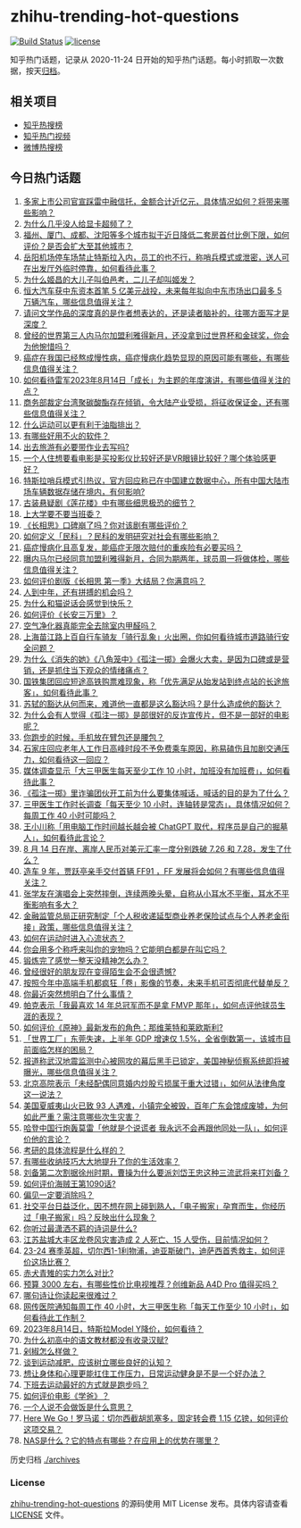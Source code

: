 # zhihu-trending-hot-questions

[![Build Status](https://github.com/justjavac/zhihu-trending-hot-questions/workflows/ci/badge.svg?branch=master)](https://github.com/justjavac/zhihu-trending-hot-questions/actions)
[![license](https://img.shields.io/github/license/justjavac/zhihu-trending-hot-questions)](https://github.com/justjavac/zhihu-trending-hot-questions/blob/master/LICENSE)

知乎热门话题，记录从 2020-11-24
日开始的知乎热门话题。每小时抓取一次数据，按天[归档](./archives)。

## 相关项目

- [知乎热搜榜](https://github.com/justjavac/zhihu-trending-top-search)
- [知乎热门视频](https://github.com/justjavac/zhihu-trending-hot-video)
- [微博热搜榜](https://github.com/justjavac/weibo-trending-hot-search)

## 今日热门话题

<!-- BEGIN -->
<!-- 最后更新时间 Tue Aug 15 2023 09:14:06 GMT+0800 (China Standard Time) -->

1. [多家上市公司官宣踩雷中融信托，金额合计近亿元，具体情况如何？将带来哪些影响？](https://www.zhihu.com/question/617209326)
1. [为什么几乎没人给显卡超频了？](https://www.zhihu.com/question/616029687)
1. [福州、厦门、成都、沈阳等多个城市拟于近日降低二套房首付比例下限，如何评价？是否会扩大至其他城市？](https://www.zhihu.com/question/617271065)
1. [岳阳机场停车场禁止特斯拉入内，员工的也不行，称哨兵模式或泄密，送人可在出发厅外临时停靠，如何看待此事？](https://www.zhihu.com/question/617163942)
1. [为什么姬昌的大儿子叫伯邑考，二儿子却叫姬发？](https://www.zhihu.com/question/22682470)
1. [恒大汽车获中东资本首笔 5 亿美元战投，未来每年拟向中东市场出口最多 5 万辆汽车，哪些信息值得关注？](https://www.zhihu.com/question/617275739)
1. [请问文学作品的深度真的是作者想表达的，还是读者脑补的，往哪方面写才是深度？](https://www.zhihu.com/question/610820505)
1. [曾经的世界第三人内马尔加盟利雅得新月，还没拿到过世界杯和金球奖，你会为他惋惜吗？](https://www.zhihu.com/question/617207076)
1. [癌症在我国已经熬成慢性病，癌症慢病化趋势显现的原因可能有哪些，有哪些信息值得关注？](https://www.zhihu.com/question/617220604)
1. [如何看待雷军2023年8月14日「成长」为主题的年度演讲，有哪些值得关注的点？](https://www.zhihu.com/question/617186355)
1. [商务部裁定台湾聚碳酸酯存在倾销，令大陆产业受损，将征收保证金，还有哪些信息值得关注？](https://www.zhihu.com/question/617201941)
1. [什么运动可以更有利于油脂排出？](https://www.zhihu.com/question/607407007)
1. [有哪些好用不火的软件？](https://www.zhihu.com/question/310110592)
1. [出去旅游有必要带作业去写吗?](https://www.zhihu.com/question/616315708)
1. [一个人住想要看电影是买投影仪比较好还是VR眼镜比较好？哪个体验感更好？](https://www.zhihu.com/question/616769012)
1. [特斯拉哨兵模式引热议，官方回应称已在中国建立数据中心，所有中国大陆市场车辆数据存储在境内，有何影响?](https://www.zhihu.com/question/617236443)
1. [古装悬疑剧《莲花楼》中有哪些细思极恐的细节？](https://www.zhihu.com/question/613593332)
1. [上大学要不要当班委？](https://www.zhihu.com/question/612690726)
1. [《长相思》口碑崩了吗？你对该剧有哪些评价？](https://www.zhihu.com/question/616604168)
1. [如何定义「民科」？民科的发明研究对社会有哪些影响？](https://www.zhihu.com/question/617196125)
1. [癌症慢病化且高复发，能癌症无限次赔付的重疾险有必要买吗？](https://www.zhihu.com/question/617222491)
1. [曝内马尔已经同意加盟利雅得新月，合同为期两年，球员周一将做体检，哪些信息值得关注？](https://www.zhihu.com/question/617166995)
1. [如何评价剧版《长相思 第一季》大结局？你满意吗？](https://www.zhihu.com/question/617222753)
1. [人到中年，还有拼搏的机会吗？](https://www.zhihu.com/question/614717058)
1. [为什么和猫说话会感觉到快乐？](https://www.zhihu.com/question/615903139)
1. [如何评价《长安三万里》？](https://www.zhihu.com/question/611328020)
1. [空气净化器真能完全去除室内甲醛吗？](https://www.zhihu.com/question/594846714)
1. [上海苗江路上百自行车骑友「骑行乱象」火出圈，你如何看待城市道路骑行安全问题？](https://www.zhihu.com/question/617178158)
1. [为什么《消失的她》《八角笼中》《孤注一掷》会爆火大卖，是因为口碑或是营销，还是抓住当下观众的情绪痛点？](https://www.zhihu.com/question/616271726)
1. [国铁集团回应短途高铁购票难现象，称「优先满足从始发站到终点站的长途旅客」，如何看待此事？](https://www.zhihu.com/question/617072318)
1. [苏轼的豁达从何而来，难道他一直都是这么豁达吗？是什么造成他的豁达？](https://www.zhihu.com/question/266299306)
1. [为什么会有人觉得《孤注一掷》是部很好的反诈宣传片，但不是一部好的电影呢？](https://www.zhihu.com/question/616386121)
1. [你跑步的时候，手机放在臂包还是腰包？](https://www.zhihu.com/question/327615639)
1. [石家庄回应老年人工作日高峰时段不予免费乘车原因，称易磕伤且加剧交通压力，如何看待这一回应？](https://www.zhihu.com/question/617188343)
1. [媒体调查显示「大三甲医生每天至少工作 10 小时，加班没有加班费」，如何看待此事？](https://www.zhihu.com/question/617182952)
1. [《孤注一掷》里诈骗团伙开工前为什么要集体喊话，喊话的目的是为了什么？](https://www.zhihu.com/question/616202328)
1. [三甲医生工作时长调查「每天至少 10 小时，连轴转是常态」，具体情况如何？每周工作 40 小时可能吗？](https://www.zhihu.com/question/617163201)
1. [王小川称「用电脑工作时间越长越会被 ChatGPT 取代，程序员是自己的掘墓人」，如何看待此言论？](https://www.zhihu.com/question/617087257)
1. [8 月 14 日在岸、离岸人民币对美元汇率一度分别跌破 7.26 和 7.28，发生了什么？](https://www.zhihu.com/question/617334912)
1. [造车 9 年，贾跃亭亲手交付首辆 FF91 ，FF 发展将会如何？有哪些信息值得关注？](https://www.zhihu.com/question/617212215)
1. [张学友在演唱会上突然摔倒，连续两晚头晕，自称从小耳水不平衡，耳水不平衡影响有多大？](https://www.zhihu.com/question/617162562)
1. [金融监管总局正研究制定「个人税收递延型商业养老保险试点与个人养老金衔接」政策，哪些信息值得关注？](https://www.zhihu.com/question/617181779)
1. [如何在运动时进入心流状态？](https://www.zhihu.com/question/616034762)
1. [你会用多个称呼来叫你的宠物吗？它能明白都是在叫它吗？](https://www.zhihu.com/question/616237594)
1. [锻炼完了感觉一整天没精神怎么办？](https://www.zhihu.com/question/615345455)
1. [曾经很好的朋友现在变得陌生会不会很遗憾?](https://www.zhihu.com/question/613805262)
1. [按照今年中高端手机都疯狂「卷」影像的节奏，未来手机可否彻底代替单反？](https://www.zhihu.com/question/616572640)
1. [你最近突然想明白了什么事情？](https://www.zhihu.com/question/614213086)
1. [帕克表示「我最喜欢 14 年总冠军而不是拿 FMVP 那年」，如何点评他球员生涯的表现？](https://www.zhihu.com/question/617112109)
1. [如何评价《原神》最新发布的角色：那维莱特和莱欧斯利?](https://www.zhihu.com/question/617229436)
1. [「世界工厂」东莞失速，上半年 GDP 增速仅 1.5%，全省倒数第一，该城市目前面临怎样的困局？](https://www.zhihu.com/question/617183412)
1. [报道称武汉地震监测中心被网攻的幕后黑手已锁定，美国神秘侦察系统即将被曝光，哪些信息值得关注？](https://www.zhihu.com/question/617170024)
1. [北京高院表示「未经配偶同意婚内炒股亏损属于重大过错」，如何从法律角度这一说法？](https://www.zhihu.com/question/617197162)
1. [美国夏威夷山火已致 93 人遇难，小镇完全被毁，百年广东会馆成废墟，为何如此严重？需注意哪些次生灾害？](https://www.zhihu.com/question/617162912)
1. [哈登中国行炮轰莫雷「他就是个说谎者 我永远不会再跟他同处一队」，如何评价他的言论？](https://www.zhihu.com/question/617225955)
1. [考研的具体流程是什么样的？](https://www.zhihu.com/question/265779057)
1. [有哪些收纳技巧大大地提升了你的生活效率？](https://www.zhihu.com/question/616503280)
1. [刘备第二次割据徐州时期，曹操为什么要派刘岱王忠这种三流武将来打刘备？](https://www.zhihu.com/question/617080059)
1. [如何评价海贼王第1090话?](https://www.zhihu.com/question/617044285)
1. [偏见一定要消除吗？](https://www.zhihu.com/question/614550647)
1. [社交平台日益泛化，因不想在网上碰到熟人，「电子搬家」孕育而生，你经历过「电子搬家」吗？反映出什么现象？](https://www.zhihu.com/question/616780037)
1. [你听过最潇洒不羁的诗词是什么?](https://www.zhihu.com/question/615726249)
1. [江苏盐城大丰区龙卷风灾害造成 2 人死亡、15 人受伤，目前情况如何？](https://www.zhihu.com/question/617125049)
1. [23-24 赛季英超，切尔西1-1利物浦，迪亚斯破门，迪萨西首秀救主，如何评价这场比赛？](https://www.zhihu.com/question/617161574)
1. [赤犬青雉的实力怎么对比?](https://www.zhihu.com/question/547923506)
1. [预算 3000 左右，有哪些性价比电视推荐？创维新品 A4D Pro 值得买吗？](https://www.zhihu.com/question/617097776)
1. [哪句诗让你读起来很难过？](https://www.zhihu.com/question/617200638)
1. [网传医院通知每周工作 40 小时，大三甲医生称「每天工作至少 10 小时」，如何看待此工作制？](https://www.zhihu.com/question/617175988)
1. [2023年8月14日，特斯拉Model Y降价，如何看待？](https://www.zhihu.com/question/617165139)
1. [为什么初高中的语文教材都没有收录汉赋?](https://www.zhihu.com/question/366318404)
1. [剁椒怎么样做？](https://www.zhihu.com/question/292321132)
1. [谈到运动减肥，应该树立哪些良好的认知？](https://www.zhihu.com/question/616296124)
1. [想让身体和心理更能扛住工作压力，日常运动健身是不是一个好办法？](https://www.zhihu.com/question/616071840)
1. [下班去运动最好的方式就是跑步吗？](https://www.zhihu.com/question/616801807)
1. [如何评价电影《学爸》？](https://www.zhihu.com/question/542172512)
1. [一个人说不会做饭是什么意思？](https://www.zhihu.com/question/617108485)
1. [Here We Go！罗马诺：切尔西截胡凯塞多，固定转会费 1.15 亿镑，如何评价这项交易？](https://www.zhihu.com/question/617161705)
1. [NAS是什么？它的特点有哪些？在应用上的优势在哪里？](https://www.zhihu.com/question/616182882)

<!-- END -->

历史归档 [./archives](./archives)

### License

[zhihu-trending-hot-questions](https://github.com/justjavac/zhihu-trending-hot-questions)
的源码使用 MIT License 发布。具体内容请查看 [LICENSE](./LICENSE) 文件。
